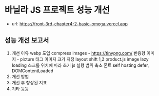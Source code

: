 # 바닐라 JS 프로젝트 성능 개선

- url: https://front-3rd-chapter4-2-basic-omega.vercel.app

## 성능 개선 보고서

<!-- 가독성을 위해 표 형식으로 정리하는것을 추천합니다. -->

1. 개선 이유
   webp 도입
   compress images - https://tinypng.com/
   반응형 이미지 - picture 태그
   이미지 크기 지정
   layout shift 1,2
   product.js image lazy loading
   스크롤 위치에 따라 초기 js 실행 범위 축소
   폰트 self hosting
   defer, DOMContentLoaded
2. 개선 방법
3. 개선 후 향상된 지표
4. 기타 등등
